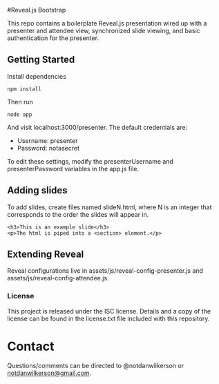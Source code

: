 #Reveal.js Bootstrap

This repo contains a boilerplate Reveal.js presentation wired up with a presenter and attendee view, synchronized slide viewing, and basic authentication for the presenter.

## Getting Started

Install dependencies

    npm install

Then run

    node app

And visit localhost:3000/presenter. The default credentials are:

- Username: presenter
- Password: notasecret

To edit these settings, modify the presenterUsername and presenterPassword variables in the app.js file.

## Adding slides

To add slides, create files named slideN.html, where N is an integer that corresponds to the order the slides will appear in.

    <h3>This is an example slide</h3>
    <p>The html is piped into a <section> element.</p>

## Extending Reveal

Reveal configurations live in assets/js/reveal-config-presenter.js and assets/js/reveal-config-attendee.js.

### License
This project is released under the ISC license. Details and a copy of the license can be found in the license.txt file included with this repository.

# Contact
Questions/comments can be directed to @notdanwilkerson or notdanwilkerson@gmail.com.
